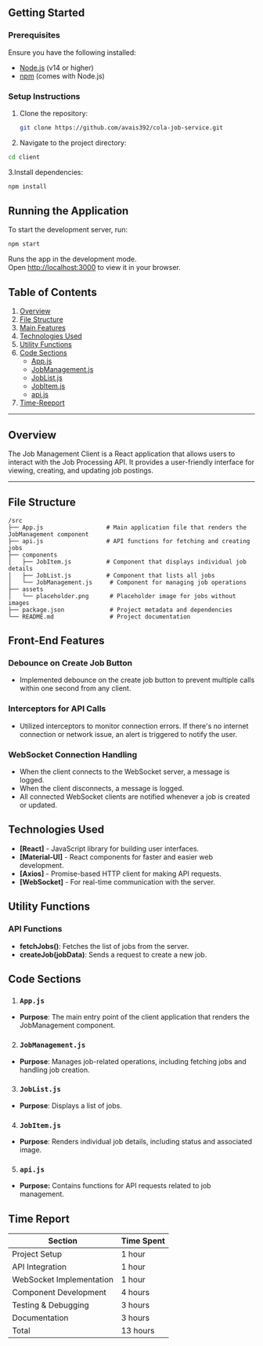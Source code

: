 ## Getting Started

### Prerequisites
Ensure you have the following installed:
- [Node.js](https://nodejs.org/) (v14 or higher)
- [npm](https://www.npmjs.com/) (comes with Node.js)

### Setup Instructions
1. Clone the repository:
   ```bash
   git clone https://github.com/avais392/cola-job-service.git
   ```
2. Navigate to the project directory:
```bash
cd client
```
3.Install dependencies:
```bash
npm install
```
## Running the Application
To start the development server, run:

```bash
npm start
```

Runs the app in the development mode.\
Open [http://localhost:3000](http://localhost:3000) to view it in your browser.


## Table of Contents
1. [Overview](#overview)
2. [File Structure](#file-structure)
3. [Main Features](#main-features)
7. [Technologies Used](#technologies-used)
5. [Utility Functions](#utility-functions)
6. [Code Sections](#code-sections)
   - [App.js](#appjs)
   - [JobManagement.js](#jobmanagementjs)
   - [JobList.js](#joblistjs)
   - [JobItem.js](#jobitemjs)
   - [api.js](#apijs)
7. [Time-Reeport](#time-report)

---

## Overview
The Job Management Client is a React application that allows users to interact with the Job Processing API. It provides a user-friendly interface for viewing, creating, and updating job postings.

---

## File Structure
```plaintext
/src
├── App.js                  # Main application file that renders the JobManagement component
├── api.js                  # API functions for fetching and creating jobs
├── components
│   ├── JobItem.js          # Component that displays individual job details
│   ├── JobList.js          # Component that lists all jobs
│   └── JobManagement.js     # Component for managing job operations
├── assets
│   └── placeholder.png      # Placeholder image for jobs without images
├── package.json             # Project metadata and dependencies
└── README.md                # Project documentation
```
## Front-End Features

### Debounce on Create Job Button
- Implemented debounce on the create job button to prevent multiple calls within one second from any client.

### Interceptors for API Calls
- Utilized interceptors to monitor connection errors. If there's no internet connection or network issue, an alert is triggered to notify the user.

### WebSocket Connection Handling
- When the client connects to the WebSocket server, a message is logged.
- When the client disconnects, a message is logged.
- All connected WebSocket clients are notified whenever a job is created or updated.

## Technologies Used
- **[React]** - JavaScript library for building user interfaces.
- **[Material-UI]** - React components for faster and easier web development.
- **[Axios]** - Promise-based HTTP client for making API requests.
- **[WebSocket]** - For real-time communication with the server.

## Utility Functions
### API Functions
- **fetchJobs()**: Fetches the list of jobs from the server.
- **createJob(jobData)**: Sends a request to create a new job.
## Code Sections
1. ### **`App.js`**
- **Purpose**: The main entry point of the client application that renders the JobManagement component.

2. ### **`JobManagement.js`**
- **Purpose**: Manages job-related operations, including fetching jobs and handling job creation.

3. ### **`JobList.js`**
- **Purpose**: Displays a list of jobs.

4. ### **`JobItem.js`**
- **Purpose**: Renders individual job details, including status and associated image.

5. ### **`api.js`**
- **Purpose:** Contains functions for API requests related to job management.

## Time Report

|Section|	Time Spent|
| ------------- | ------------- |
|Project Setup|	1 hour|
|API Integration|	1 hour|
|WebSocket Implementation|	1 hour|
|Component Development|	4 hours|
|Testing & Debugging|	3 hours|
|Documentation|	3 hours|
|Total|	13 hours|
